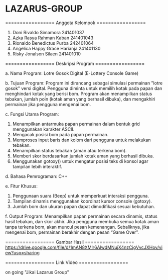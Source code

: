 # LAZARUS-GROUP

================= Anggota Kelompok =================
1. Doni Rivaldo Simamora          241401037
2. Azka Rasya Rahman Kaban	      241401043
3. Rionaldo Benedictus Purba	    242401064
4. Angelica Happy Grace Harianja	241401130
5. Risky Jonalson Silaen	        241401010

================= Deskripsi Program =================

a. Nama Program: Lotre Gosok Digital (E-Lottery Console Game)

b. Tujuan Program:
   Program ini dirancang sebagai simulasi permainan "lotre gosok" versi digital. Pengguna diminta untuk memilih kotak pada    papan dan menghindari kotak yang berisi bom. Program akan menampilkan status tebakan, jumlah poin (kotak aman yang         berhasil dibuka), dan mengakhiri permainan jika pengguna mengenai bom.

c. Fungsi Utama Program:
   1. Menampilkan antarmuka papan permainan dalam bentuk grid menggunakan karakter ASCII.
   2. Mengacak posisi bom pada papan permainan.
   3. Memproses input baris dan kolom dari pengguna untuk melakukan tebakan.
   4. Menampilkan status tebakan (aman atau terkena bom).
   5. Memberi skor berdasarkan jumlah kotak aman yang berhasil dibuka.
   6. Menggunakan gotoxy() untuk mengatur posisi teks di konsol agar tampilan lebih interaktif.

d. Bahasa Pemrograman: C++

e. Fitur Khusus:
   1. Penggunaan suara (Beep) untuk memperkuat interaksi pengguna.
   2. Tampilan dinamis menggunakan koordinat kursor console (gotoxy).
   3. Jumlah bom dan ukuran papan dapat dimodifikasi sesuai kebutuhan.

f. Output Program:
   Menampilkan papan permainan secara dinamis, status hasil tebakan, dan skor akhir. Jika pengguna membuka semua kotak        aman tanpa terkena bom, akan muncul pesan kemenangan. Sebaliknya, jika mengenai bom, permainan berakhir dengan pesan       “Game Over”.

================= Gambar Hasil =================
https://drive.google.com/file/d/1mAN8XMlr6AlwdMNujX4nzCigVvcJXHov/view?usp=sharing

================= Link Video =================

on going "Jikai Lazarus Group"
